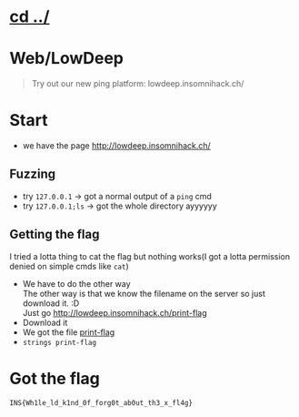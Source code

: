 # [cd ../](../index.md)
# Web/LowDeep

> Try out our new ping platform: lowdeep.insomnihack.ch/

# Start

- we have the page http://lowdeep.insomnihack.ch/

## Fuzzing
- try `127.0.0.1` -> got a normal output of a `ping` cmd
- try `127.0.0.1;ls` -> got the whole directory ayyyyyy

## Getting the flag

I tried a lotta thing to cat the flag but nothing works(I got a lotta permission denied on simple cmds like `cat`)  
- We have to do the other way  
The other way is that we know the filename on the server so just download it. :D  
Just go http://lowdeep.insomnihack.ch/print-flag  
- Download it
- We got the file [print-flag](print-flag)
- `strings print-flag`
# Got the flag 
`INS{Wh1le_ld_k1nd_0f_forg0t_ab0ut_th3_x_fl4g}`
